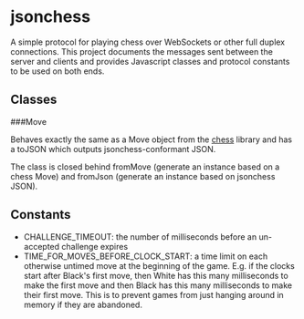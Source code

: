 jsonchess
=========

A simple protocol for playing chess over WebSockets or other full duplex connections.
This project documents the messages sent between the server and clients and provides
Javascript classes and protocol constants to be used on both ends.

Classes
-------

###Move

Behaves exactly the same as a Move object from the
[chess](http://github.com/lightsquaredev/chess) library and has a toJSON which outputs
jsonchess-conformant JSON.

The class is closed behind fromMove (generate an instance based on a chess Move) and
fromJson (generate an instance based on jsonchess JSON).

Constants
---------

 - CHALLENGE_TIMEOUT: the number of milliseconds before an un-accepted challenge expires
 - TIME_FOR_MOVES_BEFORE_CLOCK_START: a time limit on each otherwise untimed move at
 the beginning of the game.  E.g. if the clocks start after Black's first move, then
 White has this many milliseconds to make the first move and then Black has this many
 milliseconds to make their first move.  This is to prevent games from just hanging around
 in memory if they are abandoned.
